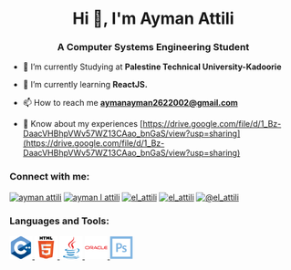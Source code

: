 <h1 align="center">Hi 👋, I'm Ayman Attili</h1>
<h3 align="center">A Computer Systems Engineering Student</h3>

- 🔭 I’m currently Studying at **Palestine Technical University-Kadoorie**

- 🌱 I’m currently learning **ReactJS.**

- 📫 How to reach me **aymanayman2622002@gmail.com**

- 📄 Know about my experiences [https://drive.google.com/file/d/1_Bz-DaacVHBhpVWv57WZ13CAao_bnGaS/view?usp=sharing](https://drive.google.com/file/d/1_Bz-DaacVHBhpVWv57WZ13CAao_bnGaS/view?usp=sharing)

<h3 align="left">Connect with me:</h3>
<p align="left">
<a href="https://linkedin.com/in/ayman attili" target="blank"><img align="center" src="https://raw.githubusercontent.com/rahuldkjain/github-profile-readme-generator/master/src/images/icons/Social/linked-in-alt.svg" alt="ayman attili" height="30" width="40" /></a>
<a href="https://fb.com/ayman l attili" target="blank"><img align="center" src="https://raw.githubusercontent.com/rahuldkjain/github-profile-readme-generator/master/src/images/icons/Social/facebook.svg" alt="ayman l attili" height="30" width="40" /></a>
<a href="https://codeforces.com/profile/el_attili" target="blank"><img align="center" src="https://raw.githubusercontent.com/rahuldkjain/github-profile-readme-generator/master/src/images/icons/Social/codeforces.svg" alt="el_attili" height="30" width="40" /></a>
<a href="https://www.leetcode.com/el_attili" target="blank"><img align="center" src="https://raw.githubusercontent.com/rahuldkjain/github-profile-readme-generator/master/src/images/icons/Social/leet-code.svg" alt="el_attili" height="30" width="40" /></a>
<a href="https://www.hackerearth.com/@el_attili" target="blank"><img align="center" src="https://raw.githubusercontent.com/rahuldkjain/github-profile-readme-generator/master/src/images/icons/Social/hackerearth.svg" alt="@el_attili" height="30" width="40" /></a>
</p>

<h3 align="left">Languages and Tools:</h3>
<p align="left"> <a href="https://www.w3schools.com/cpp/" target="_blank" rel="noreferrer"> <img src="https://raw.githubusercontent.com/devicons/devicon/master/icons/cplusplus/cplusplus-original.svg" alt="cplusplus" width="40" height="40"/> </a> <a href="https://www.w3.org/html/" target="_blank" rel="noreferrer"> <img src="https://raw.githubusercontent.com/devicons/devicon/master/icons/html5/html5-original-wordmark.svg" alt="html5" width="40" height="40"/> </a> <a href="https://www.java.com" target="_blank" rel="noreferrer"> <img src="https://raw.githubusercontent.com/devicons/devicon/master/icons/java/java-original.svg" alt="java" width="40" height="40"/> </a> <a href="https://www.oracle.com/" target="_blank" rel="noreferrer"> <img src="https://raw.githubusercontent.com/devicons/devicon/master/icons/oracle/oracle-original.svg" alt="oracle" width="40" height="40"/> </a> <a href="https://www.photoshop.com/en" target="_blank" rel="noreferrer"> <img src="https://raw.githubusercontent.com/devicons/devicon/master/icons/photoshop/photoshop-line.svg" alt="photoshop" width="40" height="40"/> </a> </p>
